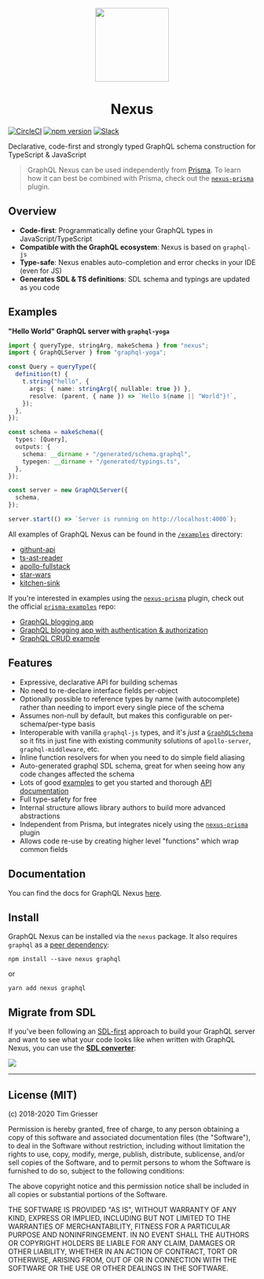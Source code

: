 <p align="center">
  <a href="https://nexus.js.org"><img src="https://i.imgur.com/Y5BgDGl.png" width="150" /><a>
  <h1 align="center">Nexus</h1>
</p>

[![CircleCI](https://img.shields.io/circleci/build/github/prisma-labs/nexus)](https://circleci.com/gh/prisma-labs/nexus)
[![npm version](https://badge.fury.io/js/nexus.svg)](https://badge.fury.io/js/nexus)
[![Slack](https://slack.prisma.io/badge.svg)](https://slack.prisma.io/)

Declarative, code-first and strongly typed GraphQL schema construction for TypeScript & JavaScript

> GraphQL Nexus can be used independently from [Prisma](https://www.prisma.io). To learn how it can best be combined with Prisma, check out the [`nexus-prisma`](https://github.com/prisma-labs/nexus-prisma) plugin.

## Overview

- **Code-first**: Programmatically define your GraphQL types in JavaScript/TypeScript
- **Compatible with the GraphQL ecosystem**: Nexus is based on `graphql-js`
- **Type-safe**: Nexus enables auto-completion and error checks in your IDE (even for JS)
- **Generates SDL & TS definitions**: SDL schema and typings are updated as you code

## Examples

**"Hello World" GraphQL server with `graphql-yoga`**

```ts
import { queryType, stringArg, makeSchema } from "nexus";
import { GraphQLServer } from "graphql-yoga";

const Query = queryType({
  definition(t) {
    t.string("hello", {
      args: { name: stringArg({ nullable: true }) },
      resolve: (parent, { name }) => `Hello ${name || "World"}!`,
    });
  },
});

const schema = makeSchema({
  types: [Query],
  outputs: {
    schema: __dirname + "/generated/schema.graphql",
    typegen: __dirname + "/generated/typings.ts",
  },
});

const server = new GraphQLServer({
  schema,
});

server.start(() => `Server is running on http://localhost:4000`);
```

All examples of GraphQL Nexus can be found in the [`/examples`](./examples) directory:

- [githunt-api](./examples/githunt-api)
- [ts-ast-reader](./examples/ts-ast-reader)
- [apollo-fullstack](./examples/apollo-fullstack)
- [star-wars](./examples/star-wars)
- [kitchen-sink](./examples/kitchen-sink)

If you're interested in examples using the [`nexus-prisma`](https://github.com/prisma-labs/nexus-prisma) plugin, check out the official [`prisma-examples`](https://github.com/prisma/prisma-examples/) repo:

- [GraphQL blogging app](https://github.com/prisma/prisma-examples/tree/master/typescript/graphql)
- [GraphQL blogging app with authentication & authorization](https://github.com/prisma/prisma-examples/tree/master/typescript/graphql-auth)
- [GraphQL CRUD example](https://github.com/prisma/prisma-examples/tree/master/typescript/graphql-crud)

## Features

- Expressive, declarative API for building schemas
- No need to re-declare interface fields per-object
- Optionally possible to reference types by name (with autocomplete) rather than needing to import every single piece of the schema
- Assumes non-null by default, but makes this configurable on per-schema/per-type basis
- Interoperable with vanilla `graphql-js` types, and it's _just_ a [`GraphQLSchema`](https://graphql.org/graphql-js/type/#graphqlschema) so it fits in just fine with existing community solutions of `apollo-server`, `graphql-middleware`, etc.
- Inline function resolvers for when you need to do simple field aliasing
- Auto-generated graphql SDL schema, great for when seeing how any code changes affected the schema
- Lots of good [examples](https://github.com/prisma-labs/nexus/tree/develop/examples) to get you started and thorough [API documentation](https://nexus.js.org/docs/api-core-concepts)
- Full type-safety for free
- Internal structure allows library authors to build more advanced abstractions
- Independent from Prisma, but integrates nicely using the [`nexus-prisma`](https://github.com/prisma-labs/nexus-prisma) plugin
- Allows code re-use by creating higher level "functions" which wrap common fields

## Documentation

You can find the docs for GraphQL Nexus [here](https://nexus.js.org).

## Install

GraphQL Nexus can be installed via the `nexus` package. It also requires `graphql` as a [peer dependency](https://nodejs.org/en/blog/npm/peer-dependencies/):

```
npm install --save nexus graphql
```

or

```
yarn add nexus graphql
```

## Migrate from SDL

If you've been following an [SDL-first](https://www.prisma.io/blog/the-problems-of-schema-first-graphql-development-x1mn4cb0tyl3/) approach to build your GraphQL server and want to see what your code looks like when written with GraphQL Nexus, you can use the [**SDL converter**](https://nexus.js.org/converter):

![](https://imgur.com/AbkFWNO.png)

---

## License (MIT)

(c) 2018-2020 Tim Griesser

Permission is hereby granted, free of charge, to any person obtaining a copy of this software and associated documentation files (the "Software"), to deal in the Software without restriction, including without limitation the rights to use, copy, modify, merge, publish, distribute, sublicense, and/or sell copies of the Software, and to permit persons to whom the Software is furnished to do so, subject to the following conditions:

The above copyright notice and this permission notice shall be included in all copies or substantial portions of the Software.

THE SOFTWARE IS PROVIDED "AS IS", WITHOUT WARRANTY OF ANY KIND, EXPRESS OR IMPLIED, INCLUDING BUT NOT LIMITED TO THE WARRANTIES OF MERCHANTABILITY, FITNESS FOR A PARTICULAR PURPOSE AND NONINFRINGEMENT. IN NO EVENT SHALL THE AUTHORS OR COPYRIGHT HOLDERS BE LIABLE FOR ANY CLAIM, DAMAGES OR OTHER LIABILITY, WHETHER IN AN ACTION OF CONTRACT, TORT OR OTHERWISE, ARISING FROM, OUT OF OR IN CONNECTION WITH THE SOFTWARE OR THE USE OR OTHER DEALINGS IN THE SOFTWARE.
